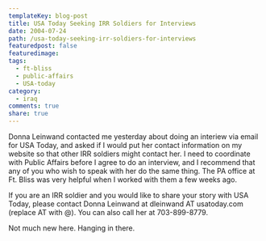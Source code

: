 ```yaml
---
templateKey: blog-post
title: USA Today Seeking IRR Soldiers for Interviews
date: 2004-07-24
path: /usa-today-seeking-irr-soldiers-for-interviews
featuredpost: false
featuredimage:
tags:
  - ft-bliss
  - public-affairs
  - USA-today
category:
  - iraq
comments: true
share: true
---
```


Donna Leinwand contacted me yesterday about doing an interiew via email for USA Today, and asked if I would put her contact information on my website so that other IRR soldiers might contact her. I need to coordinate with Public Affairs before I agree to do an interview, and I recommend that any of you who wish to speak with her do the same thing. The PA office at Ft. Bliss was very helpful when I worked with them a few weeks ago.

If you are an IRR soldier and you would like to share your story with USA Today, please contact Donna Leinwand at dleinwand AT usatoday.com (replace AT with @). You can also call her at 703-899-8779.

Not much new here. Hanging in there.
